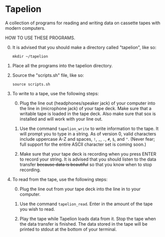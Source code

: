 # Tapelion
A collection of programs for reading and writing data on cassette tapes with modern computers.

HOW TO USE THESE PROGRAMS.

0. It is advised that you should make a directory called "tapelion", like so:

    `mkdir ~/tapelion`

1. Place all the programs into the tapelion directory.

2. Source the "scripts.sh" file, like so:

    `source scripts.sh`

3. To write to a tape, use the following steps:

    0. Plug the line out (headphones/speaker jack) of your computer into the line in (microphone jack)
    of your tape deck. Make sure that a writable tape is loaded in the tape deck. Also make sure that
    sox is installed and will work with your line out.
    
    1. Use the command `tapelion_write` to write information to the tape. It will prompt you to type in
    a string. As of version 0, valid characters include uppercase A-Z and spaces, `!`, `,`, `.`, `#`, `$`,
    and `"`. (Never fear; full support for the entire ASCII character set is coming soon.)
    
    2. Make sure that your tape deck is recording when you press ENTER to record your string. It is advised
    that you should listen to the data transfer ~~because data is beautiful~~ so that you know when to
    stop recording.

4. To read from the tape, use the following steps:

    0. Plug the line out from your tape deck into the line in to your computer.
    
    1. Use the command `tapelion_read`. Enter in the amount of the tape you wish to read.
    
    2. Play the tape while Tapelion loads data from it. Stop the tape when the data transfer is finished.
    The data stored in the tape will be printed to stdout at the bottom of your terminal.

